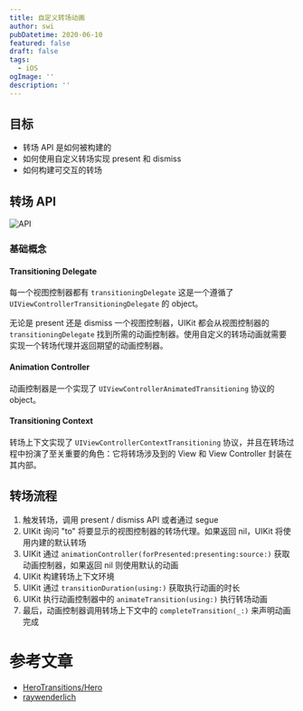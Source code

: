 ```yaml
---
title: 自定义转场动画
author: swi
pubDatetime: 2020-06-10
featured: false
draft: false
tags:
  - iOS
ogImage: ''
description: ''
---
```


## 目标

- 转场 API 是如何被构建的
- 如何使用自定义转场实现 present 和 dismiss
- 如何构建可交互的转场

## 转场 API

![API](https://koenig-media.raywenderlich.com/uploads/2015/07/parts.001.jpg)

### 基础概念

#### Transitioning Delegate

每一个视图控制器都有 `transitioningDelegate` 这是一个遵循了 `UIViewControllerTransitioningDelegate` 的 object。

无论是 present 还是 dismiss 一个视图控制器，UIKit 都会从视图控制器的 `transitioningDelegate` 找到所需的动画控制器。使用自定义的转场动画就需要实现一个转场代理并返回期望的动画控制器。

#### Animation Controller

动画控制器是一个实现了 `UIViewControllerAnimatedTransitioning` 协议的 object。

#### Transitioning Context

转场上下文实现了 `UIViewControllerContextTransitioning` 协议，并且在转场过程中扮演了至关重要的角色：它将转场涉及到的 View 和 View Controller 封装在其内部。

## 转场流程

1. 触发转场，调用 present / dismiss API 或者通过 segue
2. UIKit 询问 "to" 将要显示的视图控制器的转场代理。如果返回 nil，UIKit 将使用内建的默认转场
3. UIKit 通过 `animationController(forPresented:presenting:source:)` 获取动画控制器，如果返回 nil 则使用默认的动画
4. UIKit 构建转场上下文环境
5. UIKit 通过 `transitionDuration(using:)` 获取执行动画的时长
6. UIKit 执行动画控制器中的 `animateTransition(using:)` 执行转场动画
7. 最后，动画控制器调用转场上下文中的 `completeTransition(_:)` 来声明动画完成

# 参考文章

- [HeroTransitions/Hero](https://github.com/HeroTransitions/Hero)
- [raywenderlich](https://www.raywenderlich.com/322-custom-uiviewcontroller-transitions-getting-started)
